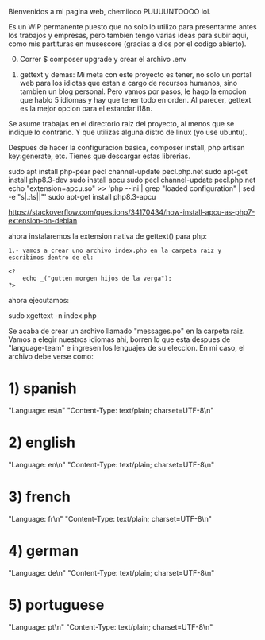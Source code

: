 Bienvenidos a mi pagina web, chemiloco PUUUUNTOOOO lol.

Es un WIP permanente puesto que no solo lo utilizo para presentarme antes los trabajos y empresas, pero tambien tengo varias ideas para subir aqui, como mis partituras en musescore (gracias a dios por el codigo abierto).

0) Correr  $ composer upgrade y crear el archivo .env

1) gettext y demas:
Mi meta con este proyecto es tener, no solo un portal web para los idiotas que estan a cargo de recursos humanos, sino tambien un blog personal. Pero vamos por pasos, le hago la emocion que hablo 5 idiomas y hay que tener todo en orden. Al parecer, gettext es la mejor opcion para el estandar i18n.

Se asume trabajas en el directorio raiz del proyecto, al menos que se indique lo contrario. Y que utilizas alguna distro de linux (yo use ubuntu).

Despues de hacer la configuracion basica, composer install, php artisan key:generate, etc. Tienes que descargar estas librerias.

sudo apt install php-pear
pecl channel-update pecl.php.net
sudo apt-get install php8.3-dev
sudo install apcu
sudo pecl channel-update pecl.php.net
echo "extension=apcu.so" >> 'php --ini | grep "loaded configuration" | sed -e "s|.*:\s*||"'
sudo apt-get install php8.3-apcu

https://stackoverflow.com/questions/34170434/how-install-apcu-as-php7-extension-on-debian

ahora instalaremos la extension nativa de gettext() para php:

    1.- vamos a crear uno archivo index.php en la carpeta raiz y escribimos dentro de el:

    <?
        echo _("gutten morgen hijos de la verga");
    ?>

ahora ejecutamos:

sudo xgettext -n index.php

Se acaba de crear un archivo llamado "messages.po" en la carpeta raiz. Vamos a elegir nuestros idiomas ahi, borren lo que esta despues de "language-team" e ingresen los lenguajes de su eleccion. En mi caso, el archivo debe verse como:

# 1) spanish

"Language: es\n"
"Content-Type: text/plain; charset=UTF-8\n"

# 2) english

"Language: en\n"
"Content-Type: text/plain; charset=UTF-8\n"

# 3) french

"Language: fr\n"
"Content-Type: text/plain; charset=UTF-8\n"

# 4) german

"Language: de\n"
"Content-Type: text/plain; charset=UTF-8\n"

# 5) portuguese

"Language: pt\n"
"Content-Type: text/plain; charset=UTF-8\n"



